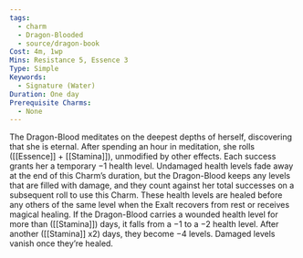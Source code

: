 ```yaml
---
tags:
  - charm
  - Dragon-Blooded
  - source/dragon-book
Cost: 4m, 1wp
Mins: Resistance 5, Essence 3
Type: Simple
Keywords:
  - Signature (Water)
Duration: One day
Prerequisite Charms:
  - None
---
```

The Dragon-Blood meditates on the deepest depths of herself, discovering that she is eternal. After spending an hour in meditation, she rolls ([[Essence]] + [[Stamina]]), unmodified by other effects. Each success grants her a temporary −1 health level. Undamaged health levels fade away at the end of this Charm’s duration, but the Dragon-Blood keeps any levels that are filled with damage, and they count against her total successes on a subsequent roll to use this Charm. These health levels are healed before any others of the same level when the Exalt recovers from rest or receives magical healing. If the Dragon-Blood carries a wounded health level for more than ([[Stamina]]) days, it falls from a −1 to a −2 health level. After another ([[Stamina]] x2) days, they become −4 levels. Damaged levels vanish once they’re healed.